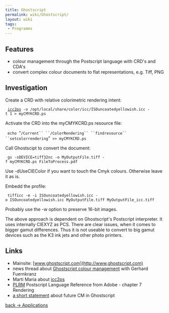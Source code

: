 ```yaml
---
title: Ghostscript
permalink: wiki/Ghostscript/
layout: wiki
tags:
 - Programms
---
```


Features
--------

-   colour management through the Postscript language with CRD's and
    CDA's
-   convert complex colour documents to flat representations, e.g. Tiff,
    PNG

Investigation
-------------

Create a CRD with relative colorimetric rendering intent:

` `[`icc2ps`](http://www.littlecms.com/)` -o /opt/local/share/color/icc/ISOuncoatedyellowish.icc -t 1 > myCMYKCRD.ps`

Activate the CRD into the myCMYKCRD.ps resource file:

` echo `“`/Current`` ``/ColorRendering`` ``findresource`` ``setcolorrendering`”` >> myCMYKCRD.ps`

Call Ghostscipt to convert the document:

` gs -sDEVICE=tiff32nc -o MyOutputFile.tiff -f myCMYKCRD.ps FileToProcess.pdf`

Use -dUseCIEColor if you want to touch the Cmyk colours. Otherwise leave
it as is.

Embedd the profile:

` tifficc -e -i ISOuncoatedyellowish.icc -o ISOuncoatedyellowish.icc MyOutputFile.tiff MyOutputFile_icc.tiff`

Probably use the -w option to preserve 16-bit images.

The above approach is dependent on Ghostscript's Postscript interpreter.
It uses internally CIEXYZ as PCS. There are clear issues, when it comes
to bigger gamut differences. Thus it is not useable to convert to big
gamut devices such as the K3 ink jets and other photo printers.

Links
-----

-   Mainsite: [www.ghostscript.com](http://www.ghostscript.com)
-   news thread about [Ghostscript colour
    management](http://newsgroups.derkeiler.com/Archive/Comp/comp.lang.postscript/2007-08/msg00019.html)
    with Gerhard Fuernkranz
-   Marti Maria about
    [icc2ps](http://sourceforge.net/mailarchive/forum.php?thread_name=00004456.3EBBBE6F%40david.englram.de&forum_name=lcms-user)
-   [PLRM](http://www.adobe.com/products/postscript/pdfs/PLRM.pdf)
    Postscript Language Reference from Adobe - chapter 7 Rendering
-   [a short
    statement](http://www.ghostscript.com/pipermail/gs-devel/2008-August/007871.html)
    about future CM in Ghostscript

[back -&gt; Applications](/wiki/Applications "wikilink")
